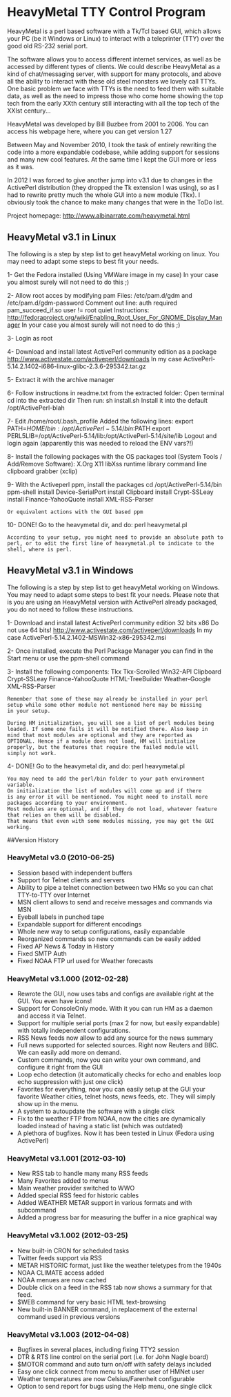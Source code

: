 # HeavyMetal TTY Control Program

HeavyMetal is a perl based software with a Tk/Tcl based GUI, which allows your PC (be it Windows or Linux) to interact with a teleprinter (TTY) over the good old RS-232 serial port.

The software allows you to access different internet services, as well as be accessed by different types of clients. We could describe HeavyMetal as a kind of chat/messaging server, with support for many protocols, and above all the ability to interact with these old steel monsters we lovely call TTYs. One basic problem we face with TTYs is the need to feed them with suitable data, as well as the need to impress those who come home showing the top tech from the early XXth century still interacting with all the top tech of the XXIst century...

HeavyMetal was developed by Bill Buzbee from 2001 to 2006. You can access his webpage here, where you can get version 1.27

Between May and November 2010, I took the task of entirely rewriting the code into a more expandable codebase, while adding support for sessions and many new cool features. At the same time I kept the GUI more or less as it was.

In 2012 I was forced to give another jump into v3.1 due to changes in the ActivePerl distribution (they dropped the Tk extension I was using), so as I had to rewrite pretty much the whole GUI into a new module (Tkx). I obviously took the chance to make many changes that were in the ToDo list.

Project homepage: http://www.albinarrate.com/heavymetal.html

## HeavyMetal v3.1 in Linux

The following is a step by step list to get heavyMetal working on linux.
You may need to adapt some steps to best fit your needs.

1- Get the Fedora installed (Using VMWare image in my case)
	In your case you almost surely will not need to do this ;)

2- Allow root acces by modifying pam
	Files: /etc/pam.d/gdm and /etc/pam.d/gdm-password
	Comment out line: auth required pam_succeed_if.so user != root quiet
	Instructions: http://fedoraproject.org/wiki/Enabling_Root_User_For_GNOME_Display_Manager
	In your case you almost surely will not need to do this ;)

3- Login as root

4- Download and install latest ActivePerl community edition as a package
	http://www.activestate.com/activeperl/downloads
	In my case ActivePerl-5.14.2.1402-i686-linux-glibc-2.3.6-295342.tar.gz
	
5- Extract it with the archive manager

6- Follow instructions in readme.txt from the extracted folder:
	Open terminal
	cd into the extracted dir
	Then run: sh install.sh
	Install it into the default /opt/ActivePerl-blah
	
7- Edit /home/root/.bash_profile
	Added the following lines:
		export PATH=$HOME/bin:/opt/ActivePerl-5.14/bin:$PATH
		export PERL5LIB=/opt/ActivePerl-5.14/lib:/opt/ActivePerl-5.14/site/lib
	Logout and login again (apparently this was needed to reload the ENV vars?!)
	
8- Install the following packages with the OS packages tool (System Tools / Add/Remove Software):
	X.Org X11 libXss runtime library
	command line clipboard grabber (xclip)
	
9- With the Activeperl ppm, install the packages
	cd /opt/ActivePerl-5.14/bin
	ppm-shell 
		install Device-SerialPort
		install Clipboard
		install Crypt-SSLeay
		install Finance-YahooQuote
		install XML-RSS-Parser
		
	Or equivalent actions with the GUI based ppm
	
10- DONE! Go to the heavymetal dir, and do:
	perl heavymetal.pl
	
	According to your setup, you might need to provide an absolute path to perl, or to edit the first line of heavymetal.pl to indicate to the shell, where is perl.

## HeavyMetal v3.1 in Windows

The following is a step by step list to get heavyMetal working on Windows.
You may need to adapt some steps to best fit your needs.
Please note that is you are using an HeavyMetal version with ActivePerl 
already packaged, you do not need to follow these instructions. 

1- Download and install latest ActivePerl community edition 32 bits x86 
	Do not use 64 bits!
	http://www.activestate.com/activeperl/downloads
	In my case ActivePerl-5.14.2.1402-MSWin32-x86-295342.msi
	
2- Once installed, execute the Perl Package Manager you can find in the 
   Start menu or use the ppm-shell command

3- Install the following components:
	Tkx
	Tkx-Scrolled
	Win32-API
	Clipboard
	Crypt-SSLeay
	Finance-YahooQuote
	HTML-TreeBuilder
	Weather-Google
	XML-RSS-Parser

	Remember that some of these may already be installed in your perl 
	setup while some other module not mentioned here may be missing 
	in your setup.
	
	During HM initialization, you will see a list of perl modules being
	loaded. If some one fails it will be notified there. Also keep in 
	mind that most modules are optional and they are reported as 
	OPTIONAL. Hence if a module does not load, HM will initialize 
	properly, but the features that require the failed module will 
	simply not work.
	
4- DONE! Go to the heavymetal dir, and do:
	perl heavymetal.pl
	
	You may need to add the perl/bin folder to your path environment 
	variable.
	On initialization the list of modules will come up and if there 
	is any error it will be mentioned. You might need to install more
	packages according to your environment.
	Most modules are optional, and if they do not load, whatever feature
	that relies on them will be disabled.
	That means that even with some modules missing, you may get the GUI working.


##Version History

### HeavyMetal v3.0 (2010-06-25)
* Session based with independent buffers
* Support for Telnet clients and servers
* Ability to pipe a telnet connection between two HMs so you can chat TTY-to-TTY over Internet
* MSN client allows to send and receive messages and commands via MSN
* Eyeball labels in punched tape
* Expandable support for different encodings
* Whole new way to setup configurations, easily expandable
* Reorganized commands so new commands can be easily added
* Fixed AP News & Today in History
* Fixed SMTP Auth
* Fixed NOAA FTP url used for Weather forecasts

### HeavyMetal v3.1.000 (2012-02-28)
* Rewrote the GUI, now uses tabs and configs are available right at the GUI. You even have icons!
* Support for ConsoleOnly mode. With it you can run HM as a daemon and access it via Telnet.
* Support for multiple serial ports (max 2 for now, but easily expandable) with totally independent configurations.
* RSS News feeds now allow to add any source for the news summary
* Full news supported for selected sources. Right now Reuters and BBC. We can easily add more on demand.
* Custom commands, now you can write your own command, and configure it right from the GUI
* Loop echo detection (it automatically checks for echo and enables loop echo suppression with just one click)
* Favorites for everything, now you can easily setup at the GUI your favorite Weather cities, telnet hosts, news feeds, etc. They will simply show up in the menu.
* A system to autoupdate the software with a single click
* Fix to the weather FTP from NOAA, now the cities are dynamically loaded instead of having a static list (which was outdated)
* A plethora of bugfixes. Now it has been tested in Linux (Fedora using ActivePerl)

### HeavyMetal v3.1.001 (2012-03-10)
* New RSS tab to handle many many RSS feeds
* Many Favorites added to menus
* Main weather provider switched to WWO
* Added special RSS feed for historic cables
* Added WEATHER METAR support in various formats and with subcommand
* Added a progress bar for measuring the buffer in a nice graphical way

### HeavyMetal v3.1.002 (2012-03-25)
* New built-in CRON for scheduled tasks
* Twitter feeds support via RSS
* METAR HISTORIC format, just like the weather teletypes from the 1940s
* NOAA CLIMATE access added
* NOAA menues are now cached
* Double click on a feed in the RSS tab now shows a summary for that feed.
* $WEB command for very basic HTML text-browsing
* New built-in BANNER command, in replacement of the external command used in previous versions

### HeavyMetal v3.1.003 (2012-04-08)
* Bugfixes in several places, including fixing TTY2 session
* DTR & RTS line control on the serial port (i.e. for John Nagle board)
* $MOTOR command and auto turn on/off with safety delays included
* Easy one click connect from menu to another user of HMNet user
* Weather temperatures are now Celsius/Farenheit configurable
* Option to send report for bugs using the Help menu, one single click
